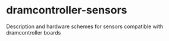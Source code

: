 # dramcontroller-sensors
Description and hardware schemes for sensors compatible with dramcontroller boards

